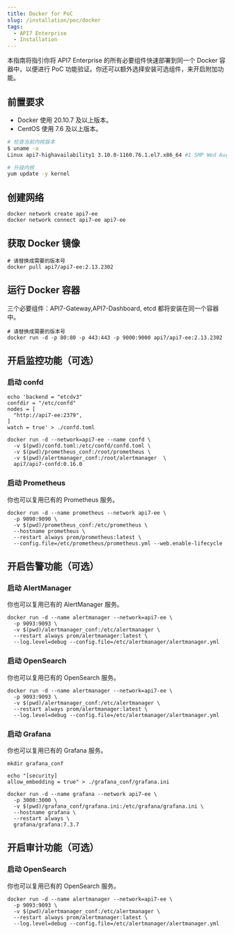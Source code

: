 ```yaml
---
title: Docker for PoC
slug: /installation/poc/docker
tags:
  - API7 Enterprise
  - Installation
---
```


本指南将指引你将 API7 Enterprise 的所有必要组件快速部署到同一个 Docker 容器中，以便进行 PoC 功能验证。你还可以额外选择安装可选组件，来开启附加功能。

## 前置要求

- Docker 使用 20.10.7 及以上版本。 
- CentOS 使用 7.6 及以上版本。

```sh
# 检查当前内核版本
$ uname -a
Linux api7-highavailability1 3.10.0-1160.76.1.el7.x86_64 #1 SMP Wed Aug 10 16:21:17 UTC 2022 x86_64 x86_64 x86_64 x86_64 GNU/Linux
```

```sh
# 升级内核
yum update -y kernel
```

## 创建网络

```shell
docker network create api7-ee
docker network connect api7-ee api7-ee
```

## 获取 Docker 镜像

```shell
# 请替换成需要的版本号
docker pull api7/api7-ee:2.13.2302
```

## 运行 Docker 容器

三个必要组件：API7-Gateway,API7-Dashboard, etcd 都将安装在同一个容器中。

```shell
# 请替换成需要的版本号
docker run -d -p 80:80 -p 443:443 -p 9000:9000 api7/api7-ee:2.13.2302
```

## 开启监控功能（可选）
### 启动 confd

```shell
echo 'backend = "etcdv3"
confdir = "/etc/confd"
nodes = [
  "http://api7-ee:2379",
]
watch = true' > ./confd.toml
```

```shell
docker run -d --network=api7-ee --name confd \
  -v $(pwd)/confd.toml:/etc/confd/confd.toml \
  -v $(pwd)/prometheus_conf:/root/prometheus \
  -v $(pwd)/alertmanager_conf:/root/alertmanager  \
  api7/api7-confd:0.16.0
```

### 启动 Prometheus

你也可以复用已有的 Prometheus 服务。

```shell
docker run -d --name prometheus --network api7-ee \
  -p 9090:9090 \
  -v $(pwd)/prometheus_conf:/etc/prometheus \
  --hostname prometheus \
  --restart always prom/prometheus:latest \
  --config.file=/etc/prometheus/prometheus.yml --web.enable-lifecycle
```

## 开启告警功能（可选）
### 启动 AlertManager

你也可以复用已有的 AlertManager 服务。

```shell
docker run -d --name alertmanager --network=api7-ee \
  -p 9093:9093 \
  -v $(pwd)/alertmanager_conf:/etc/alertmanager \
  --restart always prom/alertmanager:latest \
  --log.level=debug --config.file=/etc/alertmanager/alertmanager.yml
```

### 启动 OpenSearch

你也可以复用已有的 OpenSearch 服务。

```shell
docker run -d --name alertmanager --network=api7-ee \
  -p 9093:9093 \
  -v $(pwd)/alertmanager_conf:/etc/alertmanager \
  --restart always prom/alertmanager:latest \
  --log.level=debug --config.file=/etc/alertmanager/alertmanager.yml
```

### 启动 Grafana

你也可以复用已有的 Grafana 服务。

```shell
mkdir grafana_conf

echo "[security]
allow_embedding = true" > ./grafana_conf/grafana.ini
```

```shell
docker run -d --name grafana --network api7-ee \
  -p 3000:3000 \
  -v $(pwd)/grafana_conf/grafana.ini:/etc/grafana/grafana.ini \
  --hostname grafana \
  --restart always \
  grafana/grafana:7.3.7
```

## 开启审计功能（可选）
### 启动 OpenSearch

你也可以复用已有的 OpenSearch 服务。

```shell
docker run -d --name alertmanager --network=api7-ee \
  -p 9093:9093 \
  -v $(pwd)/alertmanager_conf:/etc/alertmanager \
  --restart always prom/alertmanager:latest \
  --log.level=debug --config.file=/etc/alertmanager/alertmanager.yml


